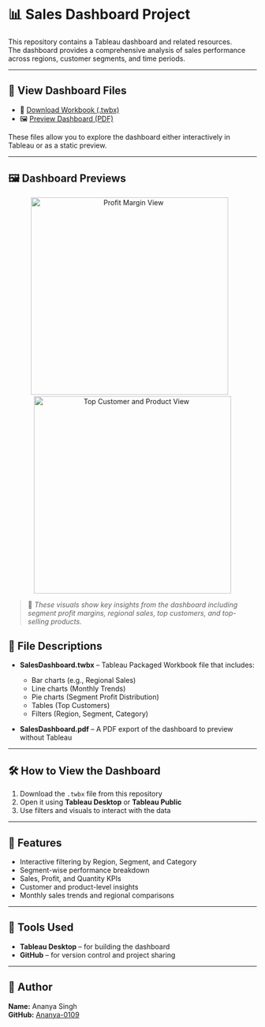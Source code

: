 # 📊 Sales Dashboard Project

This repository contains a Tableau dashboard and related resources.  
The dashboard provides a comprehensive analysis of sales performance across regions, customer segments, and time periods.

---

## 🔗 View Dashboard Files

- 📁 [Download Workbook (.twbx)](SalesDashboard.twbx)
- 🖼️ [Preview Dashboard (PDF)](Dashboard.pdf)

These files allow you to explore the dashboard either interactively in Tableau or as a static preview.

---
## 🖼️ Dashboard Previews

<p align="center">
  <img src=""C:\Users\ananya singh\OneDrive\Pictures\Screenshots\Screenshot 2025-06-05 125054.png"" alt="Profit Margin View" width="400"/>
  &nbsp;&nbsp;
  <img src="images/dashboard-preview-3.png" alt="Top Customer and Product View" width="400"/>
</p>

> 📌 *These visuals show key insights from the dashboard including segment profit margins, regional sales, top customers, and top-selling products.*



## 📁 File Descriptions

- **SalesDashboard.twbx** – Tableau Packaged Workbook file that includes:
  - Bar charts (e.g., Regional Sales)
  - Line charts (Monthly Trends)
  - Pie charts (Segment Profit Distribution)
  - Tables (Top Customers)
  - Filters (Region, Segment, Category)

- **SalesDashboard.pdf** – A PDF export of the dashboard to preview without Tableau

---

## 🛠️ How to View the Dashboard

1. Download the `.twbx` file from this repository
2. Open it using **Tableau Desktop** or **Tableau Public**
3. Use filters and visuals to interact with the data

---

## 📌 Features

- Interactive filtering by Region, Segment, and Category
- Segment-wise performance breakdown
- Sales, Profit, and Quantity KPIs
- Customer and product-level insights
- Monthly sales trends and regional comparisons

---

## 🧰 Tools Used

- **Tableau Desktop** – for building the dashboard
- **GitHub** – for version control and project sharing

---

## 👤 Author

**Name:** Ananya Singh  
**GitHub:** [Ananya-0109](https://github.com/Ananya-0109)


